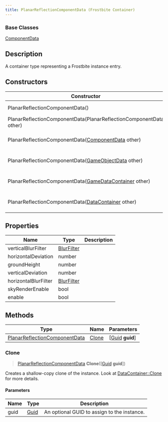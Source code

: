 ```yaml
---
title: PlanarReflectionComponentData (Frostbite Container)
---
```

### Base Classes

[ComponentData](ComponentData)

## Description

A container type representing a Frostbite instance entry.

## Constructors

| Constructor                                                                              | Description                                                                                                                                       |
| ---------------------------------------------------------------------------------------- | ------------------------------------------------------------------------------------------------------------------------------------------------- |
| PlanarReflectionComponentData()                                                          | Create a new instance of this container type.                                                                                                     |
| PlanarReflectionComponentData(PlanarReflectionComponentData other)                       | Create a reference copy of an instance of the same type.                                                                                          |
| PlanarReflectionComponentData([ComponentData](ComponentData) other)                      | Upcast an instance of type [ComponentData](ComponentData) to [PlanarReflectionComponentData](PlanarReflectionComponentData).                      |
| PlanarReflectionComponentData([GameObjectData](GameObjectData) other)                    | Upcast an instance of type [GameObjectData](GameObjectData) to [PlanarReflectionComponentData](PlanarReflectionComponentData).                    |
| PlanarReflectionComponentData([GameDataContainer](GameDataContainer) other)              | Upcast an instance of type [GameDataContainer](GameDataContainer) to [PlanarReflectionComponentData](PlanarReflectionComponentData).              |
| PlanarReflectionComponentData([DataContainer](/vext/ref/cls/shr/datacontainer) other) | Upcast an instance of type [DataContainer](/vext/ref/cls/shr/datacontainer) to [PlanarReflectionComponentData](PlanarReflectionComponentData). |

## Properties

| Name                 | Type                     | Description |
| -------------------- | ------------------------ | ----------- |
| verticalBlurFilter   | [BlurFilter](BlurFilter) |             |
| horizontalDeviation  | number                   |             |
| groundHeight         | number                   |             |
| verticalDeviation    | number                   |             |
| horizontalBlurFilter | [BlurFilter](BlurFilter) |             |
| skyRenderEnable      | bool                     |             |
| enable               | bool                     |             |

## Methods

| Type                                                           | Name            | Parameters                                     |
| -------------------------------------------------------------- | --------------- | ---------------------------------------------- |
| [PlanarReflectionComponentData](PlanarReflectionComponentData) | [Clone](#clone) | \[[Guid](/vext/ref/cls/shr/guid) **guid**\] |

### Clone

> [PlanarReflectionComponentData](PlanarReflectionComponentData) **Clone**(\[[Guid](/vext/ref/cls/shr/guid) **guid**\])

Creates a shallow-copy clone of the instance. Look at [DataContainer::Clone](/vext/ref/cls/shr/datacontainer#clone) for more details.

#### Parameters

| Name | Type         | Description                                 |
| ---- | ------------ | ------------------------------------------- |
| guid | [Guid](Guid) | An optional GUID to assign to the instance. |

